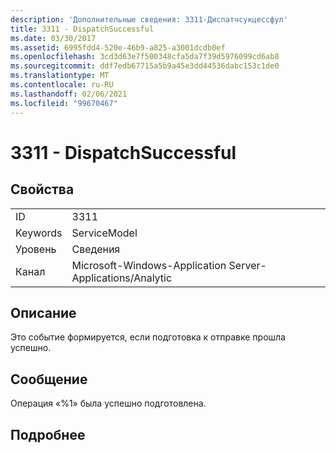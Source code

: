 ```yaml
---
description: 'Дополнительные сведения: 3311-Диспатчсукцессфул'
title: 3311 - DispatchSuccessful
ms.date: 03/30/2017
ms.assetid: 6995fdd4-520e-46b9-a825-a3001dcdb0ef
ms.openlocfilehash: 3cd3d63e7f500348cfa5da7f39d5976099cd6ab8
ms.sourcegitcommit: ddf7edb67715a5b9a45e3dd44536dabc153c1de0
ms.translationtype: MT
ms.contentlocale: ru-RU
ms.lasthandoff: 02/06/2021
ms.locfileid: "99670467"
---
```

# <a name="3311---dispatchsuccessful"></a>3311 - DispatchSuccessful

## <a name="properties"></a>Свойства  
  
|||  
|-|-|  
|ID|3311|  
|Keywords|ServiceModel|  
|Уровень|Сведения|  
|Канал|Microsoft-Windows-Application Server-Applications/Analytic|  
  
## <a name="description"></a>Описание  

 Это событие формируется, если подготовка к отправке прошла успешно.  
  
## <a name="message"></a>Сообщение  

 Операция «%1» была успешно подготовлена.  
  
## <a name="details"></a>Подробнее

